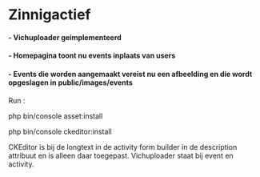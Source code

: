 # Zinnigactief

#### - Vichuploader geimplementeerd
#### - Homepagina toont nu events inplaats van users
#### - Events die worden aangemaakt vereist nu een afbeelding en die wordt opgeslagen in public/images/events

Run :


  php bin/console asset:install
 
  php bin/console ckeditor:install
  
  
CKEditor is bij de longtext in de activity form builder in de description attribuut en is alleen daar toegepast.
Vichuploader staat bij event en activity.
